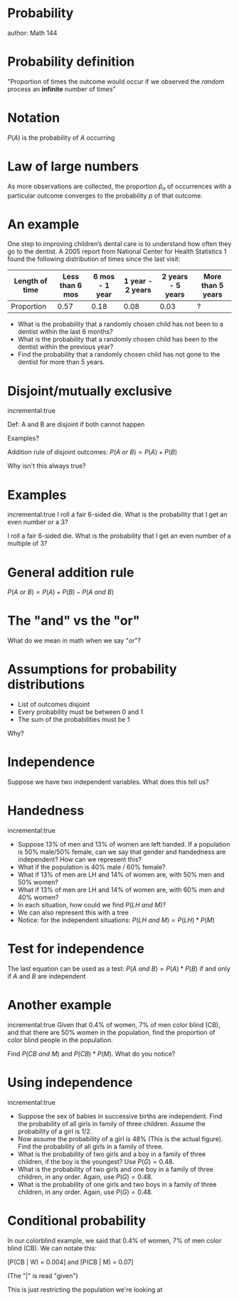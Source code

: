 Probability
========================================================
author: Math 144

Probability definition
===
"Proportion of times the outcome would occur if we observed the *random* process an **infinite** number of times"

Notation
===
$P(A)$ is the probability of $A$ occurring

Law of large numbers
===
As more observations are collected, the proportion $\hat{p}_n$ of occurrences with a particular outcome converges to the probability $p$ of that outcome.

An example
===
One step to improving children’s dental care is to understand how often they go to the dentist. A 2005
report from National Center for Health Statistics 1 found the following distribution of times since the last visit:

Length of time | Less than 6 mos | 6 mos - 1 year | 1 year - 2 years | 2 years - 5 years | More than 5 years
---------------|-----------------|----------------|------------------|-------------------|-------------------
Proportion     | 0.57            | 0.18           | 0.08             | 0.03              | ?

* What is the probability that a randomly chosen child has not been to a dentist within the last 6 months?
* What is the probability that a randomly chosen child has been to the dentist within the previous year?
* Find the probability that a randomly chosen child has not gone to the dentist for more than 5 years.

Disjoint/mutually exclusive
===
incremental:true

Def: A and B are disjoint if both cannot happen

Examples?

Addition rule of disjoint outcomes: $P(A \ or \ B) = P(A) + P(B)$

Why isn't this always true?

Examples
===
incremental:true
I roll a fair 6-sided die. What is the probability that I get an even number or a 3?

I roll a fair 6-sided die. What is the probability that I get an even number of a multiple of 3?

General addition rule
===
$P(A \ or \ B) = P(A) + P(B) - P(A \ and \ B)$

The "and" vs the "or"
===
What do we mean in math when we say "or"?


Assumptions for probability distributions
===
* List of outcomes disjoint
* Every probability must be between 0 and 1
* The sum of the probabilities must be 1

Why?

Independence
===
Suppose we have two independent variables. What does this tell us?

Handedness
===
incremental:true

* Suppose 13% of men and 13% of women are left handed. If a population is 50% male/50% female, can we say that gender and handedness are independent? How can we represent this?
* What if the population is 40% male / 60% female?
* What if 13% of men are LH and 14% of women are, with 50% men and 50% women?
* What if 13% of men are LH and 14% of women are, with 60% men and 40% women?
* In each situation, how could we find $P(LH \ and \ M)$?
* We can also represent this with a tree
* Notice: for the independent situations: $P(LH \ and \ M) = P(LH) * P(M)$

Test for independence
===
The last equation can be used as a test:
$P(A \ and \ B) = P(A) * P(B)$ if and only if $A$ and $B$ are independent

Another example
===
incremental:true
Given that 0.4% of women, 7% of men color blind (CB), and that there are 50% women in the population,
find the proportion of color blind people in the population.

Find $P(CB \ and \ M)$ and $P(CB) * P(M)$. What do you notice?

Using independence
===
incremental:true
* Suppose the sex of babies in successive births are independent. Find the probability of all girls in family of
three children. Assume the probability of a girl is $1/2$.
* Now assume the probability of a girl is 48% (This is the actual figure). Find the probability of all girls in a
family of three.
* What is the probability of two girls and a boy in a family of three children, if the boy is the youngest? Use $P(G) = 0.48$.
* What is the probability of two girls and one boy in a family of three children, in any order. Again, use $P(G) = 0.48$.
* What is the probability of one girls and two boys in a family of three children, in any order. Again, use $P(G) = 0.48$.

Conditional probability
===
In our colorblind example, we said that 0.4% of women, 7% of men color blind (CB). We can notate this:

\[P(CB | W) = 0.004\]
and
\[P(CB | M) = 0.07\]

(The "|" is read "given")

This is just restricting the population we're looking at
